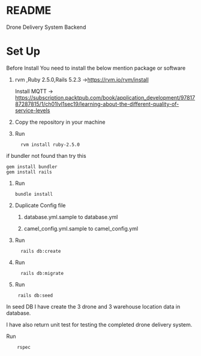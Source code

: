# README
Drone Delivery System Backend

Set Up
================================================================================
Before Install You need to install the below mention package or software
1. rvm ,Ruby 2.5.0,Rails 5.2.3 ->https://rvm.io/rvm/install
    
    Install MQTT -> https://subscription.packtpub.com/book/application_development/9781787287815/1/ch01lvl1sec19/learning-about-the-different-quality-of-service-levels 

2. Copy  the repository in your machine

  
3. Run
   
         rvm install ruby-2.5.0

if bundler not found than try this

    gem install bundler
    gem install rails



1. Run

       bundle install

2. Duplicate Config file

    1. database.yml.sample to database.yml

    2. camel_config.yml.sample to camel_config.yml

3. Run
        
         rails db:create

4. Run

         rails db:migrate

5. Run
        
        rails db:seed

In seed DB I have create the 3 drone and 3 warehouse location data in database.

I have also return unit test for testing the completed drone delivery system.

Run
        
        rspec 
